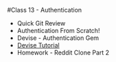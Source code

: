 #Class 13 - Authentication

* Quick Git Review
* Authentication From Scratch!
* Devise - Authentication Gem 
* [Devise Tutorial](http://guides.railsgirls.com/devise/)
* Homework - Reddit Clone Part 2
